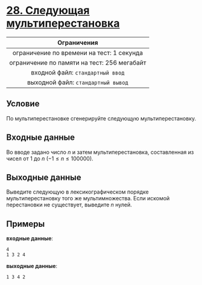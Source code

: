 # [28. Следующая мультиперестановка](Task28.java)

| Ограничения                                 |
|:-------------------------------------------:|
| ограничение по времени на тест: 1 секунда   |
| ограничение по памяти на тест: 256 мегабайт |
| входной файл: `стандартный ввод`            |
| выходной файл: `стандартный вывод`          |

## Условие

По мультиперестановке сгенерируйте следующую мультиперестановку.

## Входные данные

Во вводе задано число $n$ и затем мультиперестановка, составленная из чисел от $1$ до $n$ $(-1 \leqslant n \leqslant 100000)$.

## Выходные данные

Выведите следующую в лексикографическом порядке мультиперестановку того же мультимножества. Если искомой перестановки не существует, выведите $n$ нулей.

## Примеры

**входные данные**:

```text
4
1 3 2 4
```

**выходные данные**:

```text
1 3 4 2
```
